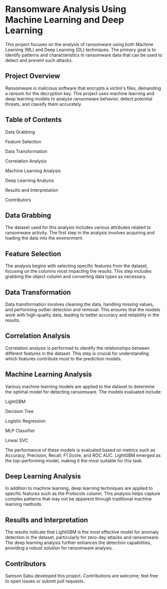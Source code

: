 
# Ransomware Analysis Using Machine Learning and Deep Learning

This project focuses on the analysis of ransomware using both Machine Learning (ML) and Deep Learning (DL) techniques. The primary goal is to identify patterns and characteristics in ransomware data that can be used to detect and prevent such attacks.

## Project Overview

Ransomware is malicious software that encrypts a victim's files, demanding a ransom for the decryption key. This project uses machine learning and deep learning models to analyze ransomware behavior, detect potential threats, and classify them accurately.

## Table of Contents

Data Grabbing

Feature Selection

Data Transformation

Correlation Analysis

Machine Learning Analysis

Deep Learning Analysis

Results and Interpretation

Contributors

## Data Grabbing

The dataset used for this analysis includes various attributes related to ransomware activity. The first step in the analysis involves acquiring and loading the data into the environment.

## Feature Selection

The analysis begins with selecting specific features from the dataset, focusing on the columns most impacting the results. This step includes grabbing the object column and converting data types as necessary.

## Data Transformation

Data transformation involves cleaning the data, handling missing values, and performing outlier detection and removal. This ensures that the models work with high-quality data, leading to better accuracy and reliability in the results.

## Correlation Analysis

Correlation analysis is performed to identify the relationships between different features in the dataset. This step is crucial for understanding which features contribute most to the prediction models.

## Machine Learning Analysis

Various machine learning models are applied to the dataset to determine the optimal model for detecting ransomware. The models evaluated include:

LightGBM

Decision Tree

Logistic Regression

MLP Classifier

Linear SVC

The performance of these models is evaluated based on metrics such as Accuracy, Precision, Recall, F1 Score, and ROC AUC. LightGBM emerged as the top-performing model, making it the most suitable for this task.

## Deep Learning Analysis

In addition to machine learning, deep learning techniques are applied to specific features such as the Protocols column. This analysis helps capture complex patterns that may not be apparent through traditional machine learning methods.

## Results and Interpretation

The results indicate that LightGBM is the most effective model for anomaly detection in the dataset, particularly for zero-day attacks and ransomware. The deep learning analysis further enhances the detection capabilities, providing a robust solution for ransomware analysis.

## Contributors

Samson Sabu developed this project. Contributions are welcome; feel free to open issues or submit pull requests.
